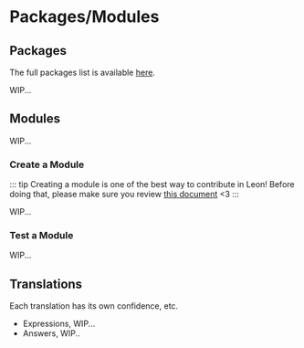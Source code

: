 # Packages/Modules

## Packages

The full packages list is available [here](https://github.com/leon-ai/leon/tree/develop/packages).

WIP...

## Modules

WIP...

### Create a Module

::: tip
Creating a module is one of the best way to contribute in Leon! Before doing that, please make sure you review [this document](https://github.com/leon-ai/leon/blob/develop/.github/CONTRIBUTING.md) <3
:::

WIP...

### Test a Module

WIP...

## Translations

Each translation has its own confidence, etc.

- Expressions, WIP...
- Answers, WIP..
